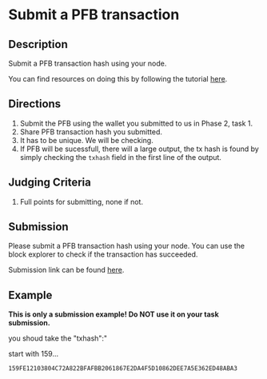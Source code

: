 # Submit a PFB transaction

## Description

Submit a PFB transaction hash using your node.

You can find resources on doing this by following the
tutorial [here](https://docs.celestia.org/developers/node-tutorial/#submit-a-pfb-transaction).

## Directions

1. Submit the PFB using the wallet you submitted to us in Phase 2, task 1.
2. Share PFB transaction hash you submitted.
3. It has to be unique. We will be checking.
4. If PFB will be sucessfull, there will a large output, the
tx hash is found by simply checking the `txhash` field in
the first line of the output.

## Judging Criteria

1. Full points for submitting, none if not.

## Submission

Please submit a PFB transaction hash using your node.
You can use the block explorer to check if the transaction
has succeeded.

Submission link can be found [here](https://celestia.knack.com/theblockspacerace#testnet-portal).

## Example

**This is only a submission example! Do NOT use it on your task submission.**

you shoud take the "txhash":"  

start with 159...

`159FE12103804C72A822BFAFBB2061867E2DA4F5D10862DEE7A5E362ED48ABA3` 
